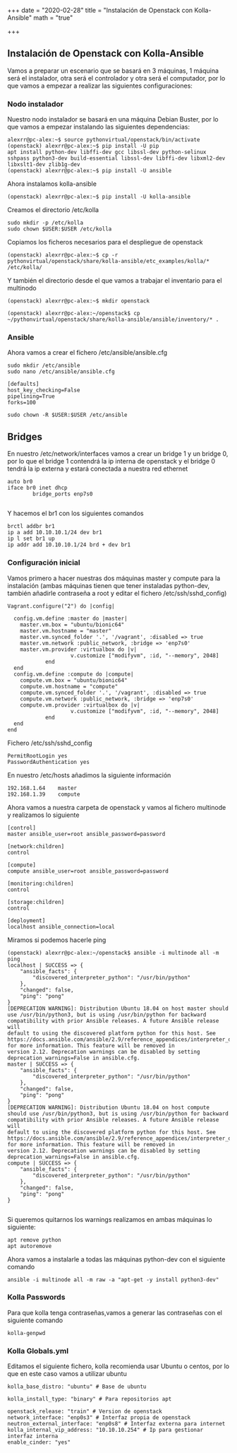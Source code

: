 +++
date = "2020-02-28"
title = "Instalación de Openstack con Kolla-Ansible"
math = "true"

+++

## Instalación de Openstack con Kolla-Ansible

Vamos a preparar un escenario que se basará en 3 máquinas, 1 máquina será el instalador, otra será el controlador y otra será el computador, por lo que vamos a empezar a realizar las siguientes configuraciones:

### Nodo instalador

Nuestro nodo instalador se basará en una máquina Debian Buster, por lo que vamos a empezar instalando las siguientes dependencias:

```
alexrr@pc-alex:~$ source pythonvirtual/openstack/bin/activate
(openstack) alexrr@pc-alex:~$ pip install -U pip
apt install python-dev libffi-dev gcc libssl-dev python-selinux sshpass python3-dev build-essential libssl-dev libffi-dev libxml2-dev libxslt1-dev zlib1g-dev
(openstack) alexrr@pc-alex:~$ pip install -U ansible
``` 

Ahora instalamos kolla-ansible
```
(openstack) alexrr@pc-alex:~$ pip install -U kolla-ansible
```

Creamos el directorio /etc/kolla
```
sudo mkdir -p /etc/kolla
sudo chown $USER:$USER /etc/kolla
```

Copiamos los ficheros necesarios para el despliegue de openstack

```
(openstack) alexrr@pc-alex:~$ cp -r pythonvirtual/openstack/share/kolla-ansible/etc_examples/kolla/* /etc/kolla/
```

Y también el directorio desde el que vamos a trabajar el inventario para el multinodo
```
(openstack) alexrr@pc-alex:~$ mkdir openstack

(openstack) alexrr@pc-alex:~/openstack$ cp ~/pythonvirtual/openstack/share/kolla-ansible/ansible/inventory/* .
```

### Ansible

Ahora vamos a crear el fichero /etc/ansible/ansible.cfg

```
sudo mkdir /etc/ansible
sudo nano /etc/ansible/ansible.cfg

[defaults]
host_key_checking=False
pipelining=True
forks=100

sudo chown -R $USER:$USER /etc/ansible
```

## Bridges

En nuestro /etc/network/interfaces vamos a crear un bridge 1 y un bridge 0, por lo que el bridge 1 contendrá la ip interna de openstack y el bridge 0 tendrá la ip externa y estará conectada a nuestra red ethernet
```
auto br0
iface br0 inet dhcp
        bridge_ports enp7s0
	
```

Y hacemos el br1 con los siguientes comandos
```
brctl addbr br1
ip a add 10.10.10.1/24 dev br1
ip l set br1 up
ip addr add 10.10.10.1/24 brd + dev br1
```

### Configuración inicial

Vamos primero a hacer nuestras dos máquinas master y compute para la instalación (ambas máquinas tienen que tener instaladas python-dev, también añadirle contraseña a root y editar el fichero /etc/ssh/sshd_config)
```
Vagrant.configure("2") do |config|

  config.vm.define :master do |master|
    master.vm.box = "ubuntu/bionic64"
    master.vm.hostname = "master"
    master.vm.synced_folder '.', '/vagrant', :disabled => true
    master.vm.network :public_network, :bridge => 'enp7s0'
    master.vm.provider :virtualbox do |v|
                    v.customize ["modifyvm", :id, "--memory", 2048]
            end
  end
  config.vm.define :compute do |compute|
    compute.vm.box = "ubuntu/bionic64"
    compute.vm.hostname = "compute"
    compute.vm.synced_folder '.', '/vagrant', :disabled => true
    compute.vm.network :public_network, :bridge => 'enp7s0'
    compute.vm.provider :virtualbox do |v|
                    v.customize ["modifyvm", :id, "--memory", 2048]
            end
  end
end

```

Fichero /etc/ssh/sshd_config
```
PermitRootLogin yes
PasswordAuthentication yes
```

En nuestro /etc/hosts añadimos la siguiente información
```
192.168.1.64    master
192.168.1.39    compute 
```

Ahora vamos a nuestra carpeta de openstack y vamos al fichero multinode y realizamos lo siguiente
```
[control]
master ansible_user=root ansible_password=password

[network:children]
control

[compute]
compute ansible_user=root ansible_password=password

[monitoring:children]
control

[storage:children]
control

[deployment]
localhost ansible_connection=local
```


Miramos si podemos hacerle ping
```
(openstack) alexrr@pc-alex:~/openstack$ ansible -i multinode all -m ping
localhost | SUCCESS => {
    "ansible_facts": {
        "discovered_interpreter_python": "/usr/bin/python"
    },
    "changed": false,
    "ping": "pong"
}
[DEPRECATION WARNING]: Distribution Ubuntu 18.04 on host master should use /usr/bin/python3, but is using /usr/bin/python for backward compatibility with prior Ansible releases. A future Ansible release will 
default to using the discovered platform python for this host. See https://docs.ansible.com/ansible/2.9/reference_appendices/interpreter_discovery.html for more information. This feature will be removed in 
version 2.12. Deprecation warnings can be disabled by setting deprecation_warnings=False in ansible.cfg.
master | SUCCESS => {
    "ansible_facts": {
        "discovered_interpreter_python": "/usr/bin/python"
    },
    "changed": false,
    "ping": "pong"
}
[DEPRECATION WARNING]: Distribution Ubuntu 18.04 on host compute should use /usr/bin/python3, but is using /usr/bin/python for backward compatibility with prior Ansible releases. A future Ansible release will 
default to using the discovered platform python for this host. See https://docs.ansible.com/ansible/2.9/reference_appendices/interpreter_discovery.html for more information. This feature will be removed in 
version 2.12. Deprecation warnings can be disabled by setting deprecation_warnings=False in ansible.cfg.
compute | SUCCESS => {
    "ansible_facts": {
        "discovered_interpreter_python": "/usr/bin/python"
    },
    "changed": false,
    "ping": "pong"
}


```

Si queremos quitarnos los warnings realizamos en ambas máquinas lo siguiente:

```
apt remove python
apt autoremove
```

Ahora vamos a instalarle a todas las máquinas python-dev con el siguiente comando
```
ansible -i multinode all -m raw -a "apt-get -y install python3-dev"
```


### Kolla Passwords

Para que kolla tenga contraseñas,vamos a generar las contraseñas con el siguiente comando
```
kolla-genpwd
```


### Kolla Globals.yml

Editamos el siguiente fichero, kolla recomienda usar Ubuntu o centos, por lo que en este caso vamos a utilizar ubuntu

```
kolla_base_distro: "ubuntu" # Base de ubuntu

kolla_install_type: "binary" # Para repositorios apt

openstack_release: "train" # Version de openstack
network_interface: "enp0s3" # Interfaz propia de openstack
neutron_external_interface: "enp0s8" # Interfaz externa para internet
kolla_internal_vip_address: "10.10.10.254" # Ip para gestionar interfaz interna
enable_cinder: "yes"


```
